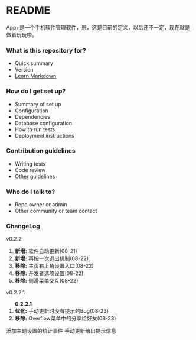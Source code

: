 # README #

App+是一个手机软件管理软件，恩，这是目前的定义，以后还不一定，现在就是做着玩玩啦。

### What is this repository for? ###

* Quick summary
* Version
* [Learn Markdown](https://bitbucket.org/tutorials/markdowndemo)

### How do I get set up? ###

* Summary of set up
* Configuration
* Dependencies
* Database configuration
* How to run tests
* Deployment instructions

### Contribution guidelines ###

* Writing tests
* Code review
* Other guidelines

### Who do I talk to? ###

* Repo owner or admin
* Other community or team contact
### ChangeLog ###
v0.2.2
<ol>
    <li><b>新增:</b> 软件自动更新(08-21)</li>
    <li><b>新增:</b> 再按一次退出机制(08-22)</li>
    <li><b>移除:</b> 主页右上角设置入口(08-22)</li>
    <li><b>移除:</b> 开发者选项设置(08-22)</li>
    <li><b>移除:</b> 侧滑菜单交互(08-22)</li>
</ol>
v0.2.2.1
<ol>
    <b>0.2.2.1</b>
    <li><b>优化:</b> 手动更新时没有提示的Bug(08-23)</li>
    <li><b>移除:</b> Overflow菜单中的分享给好友(08-23)</li>
</ol>
添加主题设置的统计事件
手动更新给出提示信息